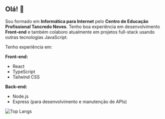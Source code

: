 ## Olá! 👋

Sou formado em **Informática para Internet** pelo **Centro de Educação Profissional Tancredo Neves**. 
Tenho boa experiência em desenvolvimento **Front-end** e também colaboro atualmente em projetos full-stack usando outras tecnologias JavaScript.

Tenho experiência em:

**Front-end:**

*   React
*   TypeScript
*   Tailwind CSS

**Back-end:**

*   Node.js
*   Express (para desenvolvimento e manutenção de APIs)

![Top Langs](https://readme-status-git-main-welingson-expedito-dos-santos-projects.vercel.app/api/top-langs/?username=Welingson&layout=compact)
